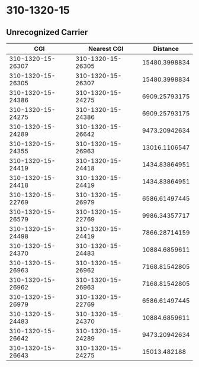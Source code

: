 # 310-1320-15
## Unrecognized Carrier


| CGI | Nearest CGI | Distance |
|-----|-------------|----------|
| 310-1320-15-26307 | 310-1320-15-26305 | 15480.3998834 |
| 310-1320-15-26305 | 310-1320-15-26307 | 15480.3998834 |
| 310-1320-15-24386 | 310-1320-15-24275 | 6909.25793175 |
| 310-1320-15-24275 | 310-1320-15-24386 | 6909.25793175 |
| 310-1320-15-24289 | 310-1320-15-26642 | 9473.20942634 |
| 310-1320-15-24355 | 310-1320-15-26963 | 13016.1106547 |
| 310-1320-15-24419 | 310-1320-15-24418 | 1434.83864951 |
| 310-1320-15-24418 | 310-1320-15-24419 | 1434.83864951 |
| 310-1320-15-22769 | 310-1320-15-26979 | 6586.61497445 |
| 310-1320-15-26579 | 310-1320-15-22769 | 9986.34357717 |
| 310-1320-15-24498 | 310-1320-15-24419 | 7866.28714159 |
| 310-1320-15-24370 | 310-1320-15-24483 | 10884.6859611 |
| 310-1320-15-26963 | 310-1320-15-26962 | 7168.81542805 |
| 310-1320-15-26962 | 310-1320-15-26963 | 7168.81542805 |
| 310-1320-15-26979 | 310-1320-15-22769 | 6586.61497445 |
| 310-1320-15-24483 | 310-1320-15-24370 | 10884.6859611 |
| 310-1320-15-26642 | 310-1320-15-24289 | 9473.20942634 |
| 310-1320-15-26643 | 310-1320-15-24275 | 15013.482188 |
